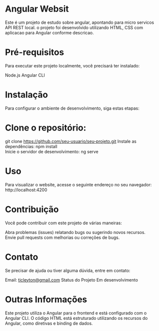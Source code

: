 # Angular Websit
Este é um projeto de estudo sobre angular, apontando para micro servicos API REST local. 
o projeto foi desenvolvido utilizando HTML, CSS com aplicacao para Angular conforme descricao. 

# Pré-requisitos
Para executar este projeto localmente, você precisará ter instalado:

Node.js
Angular CLI

# Instalação
Para configurar o ambiente de desenvolvimento, siga estas etapas:

# Clone o repositório: 
git clone https://github.com/seu-usuario/seu-projeto.git
Instale as dependências: npm install  
Inicie o servidor de desenvolvimento: ng serve
# Uso
Para visualizar o website, acesse o seguinte endereço no seu navegador: http://localhost:4200

# Contribuição
Você pode contribuir com este projeto de várias maneiras:

Abra problemas (issues) relatando bugs ou sugerindo novos recursos.
Envie pull requests com melhorias ou correções de bugs.

# Contato
Se precisar de ajuda ou tiver alguma dúvida, entre em contato:

Email: ticleyton@gmail.com 
Status do Projeto
Em desenvolvimento

# Outras Informações
Este projeto utiliza o Angular para o frontend e está configurado com o Angular CLI. O código HTML está estruturado utilizando os recursos do Angular, como diretivas e binding de dados.